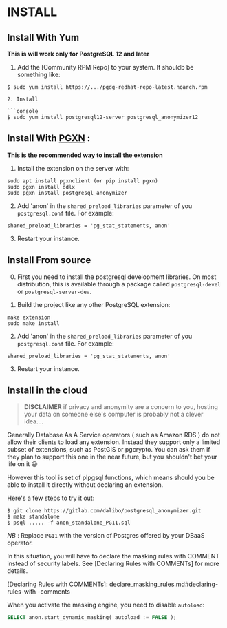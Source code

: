 INSTALL
===============================================================================

Install With Yum
------------------------------------------------------------------------------

**This is will work only for PostgreSQL 12 and later**

1. Add the [Community RPM Repo] to your system. It shouldb be something like:

```console
$ sudo yum install https://.../pgdg-redhat-repo-latest.noarch.rpm

2. Install 

```console
$ sudo yum install postgresql12-server postgresql_anonymizer12
```


Install With [PGXN](https://pgxn.org/) :
------------------------------------------------------------------------------

**This is the recommended way to install the extension**

1. Install the extension on the server with:

```console
sudo apt install pgxnclient (or pip install pgxn)
sudo pgxn install ddlx
sudo pgxn install postgresql_anonymizer
```

2. Add 'anon' in the `shared_preload_libraries` parameter of you `postgresql.conf` file. For example:

```
shared_preload_libraries = 'pg_stat_statements, anon'
```

3. Restart your instance. 



Install From source
------------------------------------------------------------------------------

0. First you need to install the postgresql development libraries. On most
distribution, this is available through a package called `postgresql-devel`
or `postgresql-server-dev`.

1. Build the project like any other PostgreSQL extension:

```console
make extension
sudo make install
```

2. Add 'anon' in the `shared_preload_libraries` parameter of you `postgresql.conf` file. For example:

```
shared_preload_libraries = 'pg_stat_statements, anon'
```

3. Restart your instance. 


Install in the cloud
------------------------------------------------------------------------------

> **DISCLAIMER** if privacy and anonymity are a concern to you, hosting your 
> data on someone else's computer is probably not a clever idea....

Generally Database As A Service operators ( such as Amazon RDS ) do not allow 
their clients to load any extension. Instead they support only a limited subset 
of extensions, such as PostGIS or pgcrypto. You can ask them if they plan to 
support this one in the near future, but you shouldn't bet your life on it 😃

However this tool is set of plpgsql functions, which means should you be able to
install it directly without declaring an extension.

Here's a few steps to try it out:

```console
$ git clone https://gitlab.com/dalibo/postgresql_anonymizer.git
$ make standalone
$ psql ..... -f anon_standalone_PG11.sql
```

_NB_ : Replace `PG11` with the version of Postgres offered by your DBaaS operator.

In this situation, you will have to declare the masking rules with COMMENT
instead of security labels. See [Declaring Rules with COMMENTs] for more details.

[Declaring Rules with COMMENTs]: declare_masking_rules.md#declaring-rules-with -comments 

When you activate the masking engine, you need to disable `autoload`:

```sql
SELECT anon.start_dynamic_masking( autoload := FALSE );
```



